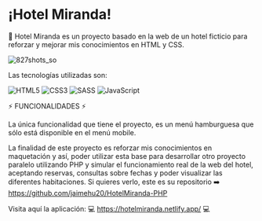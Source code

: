 # ¡Hotel Miranda!
🏨 Hotel Miranda es un proyecto basado en la web de un hotel ficticio para reforzar y mejorar mis conocimientos en HTML y CSS.

![827shots_so](https://github.com/user-attachments/assets/6d1b93ba-0f42-4972-9044-db6e961c2bb2)

Las tecnologías utilizadas son: 

![HTML5](https://img.shields.io/badge/html5-%23E34F26.svg?style=for-the-badge&logo=html5&logoColor=white) ![CSS3](https://img.shields.io/badge/css3-%231572B6.svg?style=for-the-badge&logo=css3&logoColor=white) ![SASS](https://img.shields.io/badge/SASS-hotpink.svg?style=for-the-badge&logo=SASS&logoColor=white)  ![JavaScript](https://img.shields.io/badge/javascript-%23323330.svg?style=for-the-badge&logo=javascript&logoColor=%23F7DF1E)

⚡ FUNCIONALIDADES ⚡

  La única funcionalidad que tiene el proyecto, es un menú hamburguesa que sólo está disponible en el menú mobile.

  La finalidad de este proyecto es reforzar mis conocimientos en maquetación y así, poder utilizar esta base para desarrollar otro proyecto paralelo utilizando PHP y simular el funcionamiento real de la web del hotel, aceptando reservas, consultas sobre fechas y poder visualizar las diferentes habitaciones.
  Si quieres verlo, este es su repositorio ➡️ https://github.com/jaimehu20/HotelMiranda-PHP
  
  Visita aquí la aplicación: 💻 https://hotelmiranda.netlify.app/ 💻

